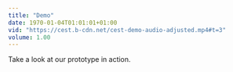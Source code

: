 ```yaml
---
title: "Demo"
date: 1970-01-04T01:01:01+01:00
vid: "https://cest.b-cdn.net/cest-demo-audio-adjusted.mp4#t=3"
volume: 1.00
---
```

Take a look at our prototype in action.
